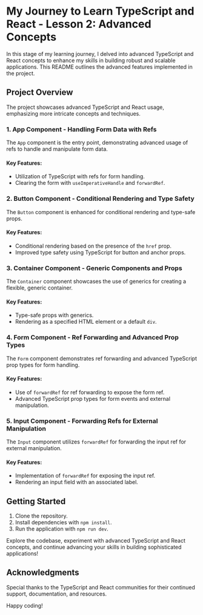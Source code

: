 # My Journey to Learn TypeScript and React - Lesson 2: Advanced Concepts

In this stage of my learning journey, I delved into advanced TypeScript and React concepts to enhance my skills in building robust and scalable applications. This README outlines the advanced features implemented in the project.

## Project Overview

The project showcases advanced TypeScript and React usage, emphasizing more intricate concepts and techniques.

### 1. **App Component - Handling Form Data with Refs**

The `App` component is the entry point, demonstrating advanced usage of refs to handle and manipulate form data.

#### Key Features:

- Utilization of TypeScript with refs for form handling.
- Clearing the form with `useImperativeHandle` and `forwardRef`.

### 2. **Button Component - Conditional Rendering and Type Safety**

The `Button` component is enhanced for conditional rendering and type-safe props.

#### Key Features:

- Conditional rendering based on the presence of the `href` prop.
- Improved type safety using TypeScript for button and anchor props.

### 3. **Container Component - Generic Components and Props**

The `Container` component showcases the use of generics for creating a flexible, generic container.

#### Key Features:

- Type-safe props with generics.
- Rendering as a specified HTML element or a default `div`.

### 4. **Form Component - Ref Forwarding and Advanced Prop Types**

The `Form` component demonstrates ref forwarding and advanced TypeScript prop types for form handling.

#### Key Features:

- Use of `forwardRef` for ref forwarding to expose the form ref.
- Advanced TypeScript prop types for form events and external manipulation.

### 5. **Input Component - Forwarding Refs for External Manipulation**

The `Input` component utilizes `forwardRef` for forwarding the input ref for external manipulation.

#### Key Features:

- Implementation of `forwardRef` for exposing the input ref.
- Rendering an input field with an associated label.

## Getting Started

1. Clone the repository.
2. Install dependencies with `npm install`.
3. Run the application with `npm run dev`.

Explore the codebase, experiment with advanced TypeScript and React concepts, and continue advancing your skills in building sophisticated applications!

## Acknowledgments

Special thanks to the TypeScript and React communities for their continued support, documentation, and resources.

Happy coding!
